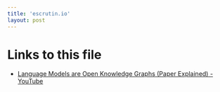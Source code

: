 ```yaml
---
title: 'escrutin.io'
layout: post
---
```




# Links to this file

- [Language Models are Open Knowledge Graphs (Paper Explained) - YouTube](/language_models_are_open_knowledge_graphs_paper_explained_youtube)
